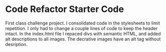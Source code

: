 # Code Refactor Starter Code
First class challenge project.
I consolidated code in the stylesheets to limit repetition. I only had to change a couple lines of code to keep the header intact.
In the index.html file I repaced divs with semantic HTML, and added alt descriptions to all images. The decrative images have an alt tag without desription.
